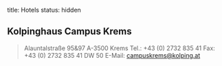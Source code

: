 title: Hotels
status: hidden

## Kolpinghaus Campus Krems

>Alauntalstraße 95&97
>A-3500 Krems
>Tel.: +43 (0) 2732 835 41
>Fax: +43 (0) 2732 835 41 DW 50
>E-Mail: campuskrems@kolping.at
